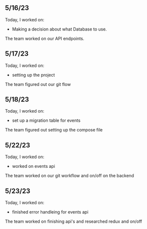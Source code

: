 ## 5/16/23

Today, I worked on:

- Making a decision about what Database to use.

The team worked on our API endpoints.

## 5/17/23

Today, I worked on:

- setting up the project

The team figured out our git flow

## 5/18/23

Today, I worked on:

- set up a migration table for events

The team figured out setting up the compose file

## 5/22/23

Today, I worked on:

- worked on events api

The team worked on our git workflow and on/off on the backend

## 5/23/23

Today, I worked on:

- finished error handleing for events api

The team worked on finishing api's and researched redux and on/off
